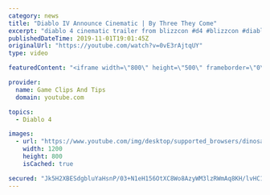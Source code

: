 ```yaml
---
category: news
title: "Diablo IV Announce Cinematic | By Three They Come"
excerpt: "diablo 4 cinematic trailer from blizzcon #d4 #blizzcon #diablo."
publishedDateTime: 2019-11-01T19:01:45Z
originalUrl: "https://youtube.com/watch?v=0vE3rAjtqUY"
type: video

featuredContent: "<iframe width=\"800\" height=\"500\" frameborder=\"0\" src=\"https://www.youtube.com/embed/0vE3rAjtqUY\" allow=\"accelerometer; autoplay; encrypted-media; gyroscope; picture-in-picture\" allowfullscreen></iframe>"

provider:
  name: Game Clips And Tips
  domain: youtube.com

topics:
  - Diablo 4

images:
  - url: "https://www.youtube.com/img/desktop/supported_browsers/dinosaur.png"
    width: 1200
    height: 800
    isCached: true

secured: "Jk5H2XBESdgbluYaHsnP/03+N1eH156OtXC8Wo8AzyWM3lzRWmAq8KH/lvHC11XdNMbPQqZDOr7q7N6hfMgW0OAtDhRS+i6C2UxVz/DMEp1S6DdeTvIP/OGHtP1WfPvp3TR9FCMf4ENzqKin+pWQ8pqsfNtoVLztlUQ9NFAAgsg4yLmOioF9ZTOsmxdYLYeS7tbujmst/NsUGzdI6/ZFNF7jzlsJEyych1s5DhJiWDYS1vsqe4y+FJ9TrvuRvLRjG/bpUV5IjYfUESkKxj9lvVpYNHJhf34QBRI/0YK1lTl7PqmHFCsD5GPNeNLqnsI43lJhwTWUuXU/JWV1lODfIfp5Y9FnulGg9ybyL1rvyTQU0WoyCw9x2dv4SQscUIeJjUJJTj9rv4DfS8h6SuChnA==;hRJbD2dAvYeB8zd9RGv4Mw=="
---
```


